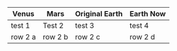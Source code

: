 | Venus  | Mars |Original Earth | Earth Now |
| ------------- | ------------- | ------------- | ------------- |
| test 1  | Test 2  | test 3 | test 4 | 
| row 2 a | row 2 b  | row 2 c | row 2 d |


